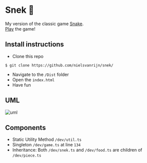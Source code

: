 # Snek :snake:
My version of the classic game [Snake](https://en.wikipedia.org/wiki/Snake_(video_game)). </br>
[Play](https://nielsvanrijn.github.io/snek/dist/) the game!

## Install instructions
- Clone this repo
```
$ git clone https://github.com/nielsvanrijn/snek/
```
- Navigate to the ```/Dist``` folder
- Open the ```index.html```
- Have fun

## UML
![uml](http://i.imgur.com/DR2Qdqz.png)

## Components
- Static Utility Method ```/dev/util.ts```
- Singleton ```/dev/game.ts``` at line ```134```
- Inheritance: Both ```/dev/snek.ts``` and ```/dev/food.ts``` are children of ```/dev/piece.ts```
